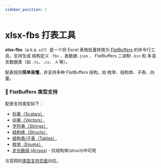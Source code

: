 ```yaml
---
sidebar_position: 1
---
```


# xlsx-fbs 打表工具

**xlsx-fbs**（a.k.a. `x2f`）是一个将 Excel 表格批量转换为 [FlatBuffers](https://flatbuffers.dev/) 的命令行工具，支持生成 结构定义 `.fbs` 、表数据`.json` 、 FlatBuffers 二进制 `.bin` 和 多语言数据类（如 `.ts`、`.cs`、`.h` 等）。

配表规则**简单易懂**，并支持多种 FlatBuffers 结构，如 枚举、结构体、子表、向量。

### 🧬 FlatBuffers 类型支持

配表支持类型如下：

- [标量（Scalars）](./tutorial/field_types.md#标量-scalars)
- [向量（Vectors）](./tutorial/field_types.md#向量-vectors)
- [字符串（Strings）](./tutorial/field_types.md#字符串-strings)
- [结构体（Structs）](./tutorial/field_types.md#结构体-structs)
- [结构表/子表（Tables）](./tutorial/field_types.md#结构表子表-tables)
- [枚举（Enums）](./tutorial/field_types.md#枚举-enums)
- [定长数组 (Arrays)](./tutorial/field_types.md#结构体-structs) - 仅结构体(struct)中可用

与官网的[类型支持页面](https://flatbuffers.dev/schema/)对应。